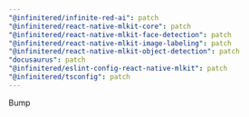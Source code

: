 ```yaml
---
"@infinitered/infinite-red-ai": patch
"@infinitered/react-native-mlkit-core": patch
"@infinitered/react-native-mlkit-face-detection": patch
"@infinitered/react-native-mlkit-image-labeling": patch
"@infinitered/react-native-mlkit-object-detection": patch
"docusaurus": patch
"@infinitered/eslint-config-react-native-mlkit": patch
"@infinitered/tsconfig": patch
---
```


Bump
